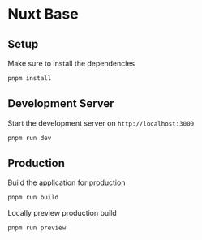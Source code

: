 # Nuxt Base

## Setup

Make sure to install the dependencies

```bash
pnpm install
```

## Development Server

Start the development server on `http://localhost:3000`

```bash
pnpm run dev
```

## Production

Build the application for production

```bash
pnpm run build
```

Locally preview production build

```bash
pnpm run preview
```
